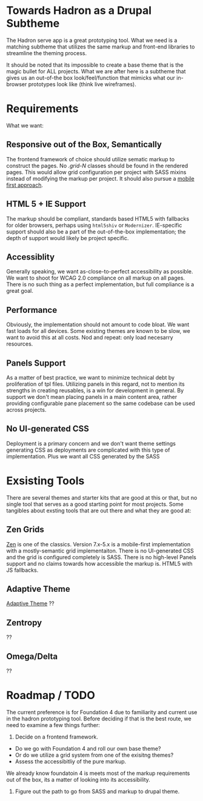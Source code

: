 Towards Hadron as a Drupal Subtheme
===================================

The Hadron serve app is a great prototyping tool. What we need is a matching subtheme that utilizes the same markup and front-end libraries to streamline the theming process.

It should be noted that its impossible to create a base theme that is the magic bullet for ALL projects. What we are after here is a subtheme that gives us an out-of-the box look/feel/function that mimicks what our in-browser prototypes  look like (think live wireframes).

# Requirements

What we want:

## Responsive out of the Box, Semantically
The frontend framework of choice should utilize sematic markup to construct the pages. No _.grid-N_ classes should be found in the rendered pages. This would allow grid configuration per project with SASS mixins instead of modifying the markup per project. It should also pursue a [mobile first approach](http://en.wikipedia.org/wiki/Responsive_web_design#Mobile_first.2C_unobtrusive_JavaScript.2C_and_progressive_enhancement).

## HTML 5 + IE Support
The markup should be compliant, standards based HTML5 with fallbacks for older browsers, perhaps using `html5shiv` or `Modernizer`. IE-specific support should also be a part of the out-of-the-box implementation; the depth of support would likely be project specific.

## Accessiblity
Generally speaking, we want as-close-to-perfect accessibility as possible. We want to shoot for WCAG 2.0 compliance on all markup on all pages. There is no such thing as a perfect implementation, but full compliance is a great goal.

## Performance
Obviously, the implementation should not amount to code bloat. We want fast loads for all devices. Some existing themes are known to be slow, we want to avoid this at all costs. Nod and repeat: only load necesarry resources.

## Panels Support
As a matter of best practice, we want to minimize technical debt by proliferation of tpl files. Utilizing panels in this regard, not to mention its strengths in creating reusables, is a win for development in general. By support we don't mean placing panels in a main content area, rather providing configurable pane placement so the same codebase can be used across projects.

## No UI-generated CSS
Deployment is a primary concern and we don't want theme settings generating CSS as deployments are complicated with this type of implementation. Plus we want all CSS generated by the SASS

# Exsisting Tools
There are several themes and starter kits that are good at this or that, but no single tool that serves as a good starting point for most projects. Some tangibles about exsting tools that are out there and what they are good at:

## Zen Grids
[Zen](https://drupal.org/project/zen) is one of the classics. Version 7.x-5.x is a mobile-first implementation with a mostly-semantic grid implementaiton. There is no UI-generated CSS and the grid is configured completely is SASS. There is no high-level Panels support and no claims towards how accessible the markup is. HTML5 with JS fallbacks.

## Adaptive Theme
[Adaptive Theme](https://drupal.org/project/adaptivetheme)
??

## Zentropy
??

## Omega/Delta
??

# Roadmap / TODO

The current preference is for Foundation 4 due to familiarity and current use in the hadron prototyping tool. Before deciding if that is the best route, we need to examine a few things further:

1. Decide on a frontend framework.
* Do we go with Foundation 4 and roll our own base theme?
* Or do we utilize a grid system from one of the exisitng themes?
* Assess the accessibitliy of the pure markup.

We already know foundatoin 4 is meets most of the markup requirements out of the box, its a matter of looking into its accessibility.

1. Figure out the path to go from SASS and markup to drupal theme.

